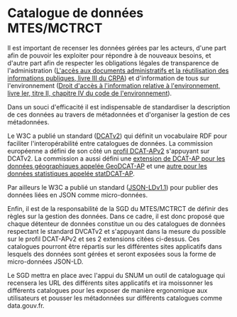 # Catalogue de données MTES/MCTRCT

Il est important de recenser les données gérées par les acteurs,
d'une part afin de pouvoir les exploiter pour répondre à de nouveaux besoins,
et d'autre part afin de respecter les obligations légales de transparence de l'administration
([L'accès aux documents administratifs et la réutilisation des informations publiques, livre III du
CRPA](https://www.legifrance.gouv.fr/affichCode.do?idSectionTA=LEGISCTA000031367685&cidTexte=LEGITEXT000031366350))
et d'information de tous sur l'environnement
([Droit d'accès à l'information relative à l'environnement, livre Ier, titre II, chapitre IV du code de l'environnement](https://www.legifrance.gouv.fr/affichCodeArticle.do?cidTexte=LEGITEXT000006074220&idArticle=LEGIARTI000033140333&dateTexte=20200129)).

Dans un souci d'efficacité il est indispensable de standardiser la description de ces données au travers de métadonnées
et d'organiser la gestion de ces métadonnées.

Le W3C a publié un standard ([DCATv2](https://www.w3.org/TR/vocab-dcat-2/)) qui définit un vocabulaire RDF
pour faciliter l'interopérabilité entre catalogues de données.
La commission européenne a défini de son côté
un [profil DCAT-APv2](https://joinup.ec.europa.eu/solution/dcat-application-profile-data-portals-europe/releases)
s'appuyant sur DCATv2.
La commission a aussi défini une [extension de DCAT-AP pour les données géographiques
appelée GeoDCAT-AP](https://semiceu.github.io/GeoDCAT-AP/releases/1.0.1/geodcat-ap_1.0.1.pdf)
et une [autre pour les données statistiques appelée statDCAT-AP](https://joinup.ec.europa.eu/release/statdcat-ap/101).

Par ailleurs le W3C a publié un standard ([JSON-LDv1.1](https://www.w3.org/TR/json-ld11/)) pour publier
des données liées en JSON comme micro-données.

Enfin, il est de la responsabilité de la SGD du MTES/MCTRCT de définir des règles sur la gestion des données.
Dans ce cadre, il est donc proposé que chaque détenteur de données constitue un ou des catalogues de données
respectant le standard DVCATv2 et s'appuyant dans la mesure du possible sur le profil DCAT-APv2
et ses 2 extensions citées ci-dessus.
Ces catalogues pourront être répartis sur les différentes sites applicatifs dans lesquels des données sont gérées
et seront exposées sous la forme de micro-données JSON-LD.  

Le SGD mettra en place avec l'appui du SNUM un outil de cataloguage qui recensera les URL des différents sites applicatifs
et ira moissonner les différents catalogues pour les exposer de manière ergonomique aux utilisateurs
et pousser les métadonnées sur différents catalogues comme data.gouv.fr.
